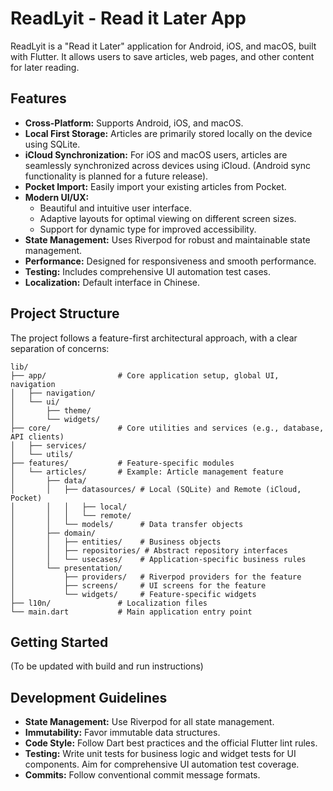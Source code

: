 # ReadLyit - Read it Later App

ReadLyit is a "Read it Later" application for Android, iOS, and macOS, built with Flutter. It allows users to save articles, web pages, and other content for later reading.

## Features

*   **Cross-Platform:** Supports Android, iOS, and macOS.
*   **Local First Storage:** Articles are primarily stored locally on the device using SQLite.
*   **iCloud Synchronization:** For iOS and macOS users, articles are seamlessly synchronized across devices using iCloud. (Android sync functionality is planned for a future release).
*   **Pocket Import:** Easily import your existing articles from Pocket.
*   **Modern UI/UX:**
    *   Beautiful and intuitive user interface.
    *   Adaptive layouts for optimal viewing on different screen sizes.
    *   Support for dynamic type for improved accessibility.
*   **State Management:** Uses Riverpod for robust and maintainable state management.
*   **Performance:** Designed for responsiveness and smooth performance.
*   **Testing:** Includes comprehensive UI automation test cases.
*   **Localization:** Default interface in Chinese.

## Project Structure

The project follows a feature-first architectural approach, with a clear separation of concerns:

```
lib/
├── app/                # Core application setup, global UI, navigation
│   ├── navigation/
│   └── ui/
│       ├── theme/
│       └── widgets/
├── core/               # Core utilities and services (e.g., database, API clients)
│   ├── services/
│   └── utils/
├── features/           # Feature-specific modules
│   └── articles/       # Example: Article management feature
│       ├── data/
│       │   ├── datasources/ # Local (SQLite) and Remote (iCloud, Pocket)
│       │   │   ├── local/
│       │   │   └── remote/
│       │   └── models/      # Data transfer objects
│       ├── domain/
│       │   ├── entities/    # Business objects
│       │   ├── repositories/ # Abstract repository interfaces
│       │   └── usecases/    # Application-specific business rules
│       └── presentation/
│           ├── providers/   # Riverpod providers for the feature
│           ├── screens/     # UI screens for the feature
│           └── widgets/     # Feature-specific widgets
├── l10n/               # Localization files
└── main.dart           # Main application entry point
```

## Getting Started

(To be updated with build and run instructions)

## Development Guidelines

*   **State Management:** Use Riverpod for all state management.
*   **Immutability:** Favor immutable data structures.
*   **Code Style:** Follow Dart best practices and the official Flutter lint rules.
*   **Testing:** Write unit tests for business logic and widget tests for UI components. Aim for comprehensive UI automation test coverage.
*   **Commits:** Follow conventional commit message formats.
